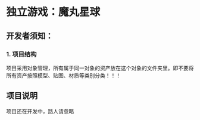 # 独立游戏：魔丸星球
## 开发者须知：
### 1. 项目结构
项目采用对象管理，所有属于同一对象的资产放在这个对象的文件夹里。即不要将所有资产按照模型、贴图、材质等类别分类！！！

## 项目说明
项目还在开发中，路人请忽略
